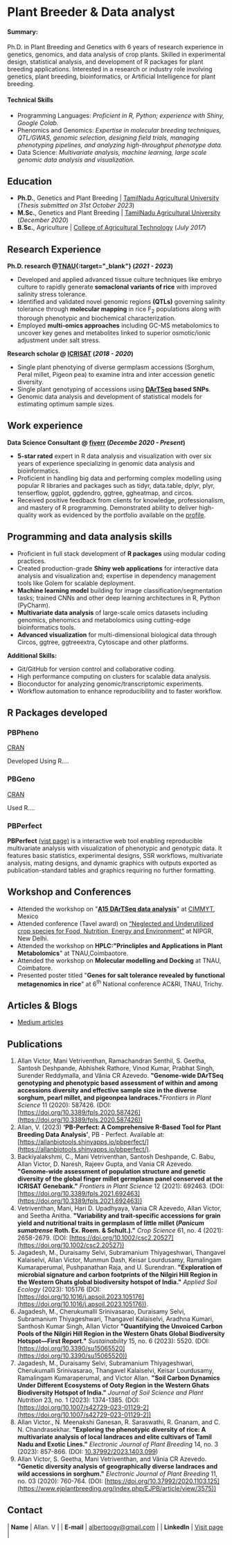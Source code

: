 # Plant Breeder & Data analyst

#### Summary: 
Ph.D. in Plant Breeding and Genetics with 6 years of research experience in genetics, genomics, and data analysis of crop plants. Skilled in experimental design, statistical analysis, and development of R packages for plant breeding applications. Interested in a research or industry role involving genetics, plant breeding, bioinformatics, or Artificial Intelligence for plant breeding. 

#### Technical Skills

- Programming Languages: _Proficient in R, Python; experience with Shiny, Google Colab._
- Phenomics and Genomics: _Expertise in molecular breeding techniques, QTL/GWAS, genomic selection, designing field trials, managing phenotyping pipelines, and analyzing high-throughput phenotype data._
- Data Science: _Multivariate analysis, machine learning, large scale genomic data analysis and visualization._
  
## Education
- **Ph.D.**, Genetics and Plant Breeding | [TamilNadu Agricultural University](https://tnau.ac.in/) (_Thesis submitted on 31st October 2023_)		  		
- **M.Sc.**, Genetics and Plant Breeding	| [TamilNadu Agricultural University](https://tnau.ac.in/) (_December 2020_)	 			        		
- **B.Sc.**, Agriculture | [College of Agricultural Technology](https://cattheni.edu.in/) (_July 2017_)

## Research Experience
**Ph.D. research @[TNAU](https://tnau.ac.in/){:target="_blank"} (_2021 - 2023_)**
- Developed and applied advanced tissue culture techniques like embryo culture to rapidly generate **somaclonal variants of rice**</ins> with improved salinity stress tolerance.
- Identified and validated novel genomic regions **(QTLs)** governing salinity tolerance through **molecular mapping** in rice F<sub>2</sub> populations along with thorough phenotypic and biochemical characterization.
- Employed **multi-omics approaches** including GC-MS metabolomics to uncover key genes and metabolites linked to superior osmotic/ionic adjustment under salt stress.

**Research scholar @ [ICRISAT](https://www.icrisat.org/) (_2018 - 2020_)**
- Single plant phenotying of diverse germplasm accessions (Sorghum, Peral millet, Pigeon pea) to examine intra and inter accession genetic diversity. 
- Single plant genotyping of accessions using **[DArTSeq](https://www.diversityarrays.com/) based SNPs**.
- Genomic data analysis and development of statistical models for estimating optimum sample sizes.

## Work experience 
**Data Science Consultant @ [fiverr](https://www.fiverr.com/s/KzDd5k) (_Decembe 2020 - Present_)**
- **5-star rated** expert in R data analysis and visualization with over six years of experience specializing in genomic data analysis and bioinformatics.
- Proficient in handling big data and performing complex modelling using popular R libraries and packages such as tidyr, data.table, dplyr, plyr, tenserflow, ggplot, ggdendro, ggtree, ggheatmap, and circos. 
- Received positive feedback from clients for knowledge, professionalism, and mastery of R programming. Demonstrated ability to deliver high-quality work as evidenced by the portfolio available on the [profile](https://www.fiverr.com/s/KzDd5k). 

## Programming and data analysis skills
- Proficient in full stack development of **R packages** using modular coding practices.
- Created production-grade **Shiny web applications** for interactive data analysis and visualization and; expertise in dependency management tools like Golem for scalable deployment.
- **Machine learning model** building for image classification/segmentation tasks; trained CNNs and other deep learning architectures in R, Python (PyCharm).
- **Multivariate data analysis** of large-scale omics datasets including genomics, phenomics and metabolomics using cutting-edge bioinformatics tools.
- **Advanced visualization** for multi-dimensional biological data through Circos, ggtree, ggtreeextra, Cytoscape and other platforms.

**Additional Skills:**
  
- Git/GitHub for version control and collaborative coding.
- High performance computing on clusters for scalable data analysis.
- Bioconductor for analyzing genomic/transcriptomic experiments.
- Workflow automation to enhance reproducibility and to faster workflow. 

## R Packages developed
### PBPheno
[CRAN](https://www.mdpi.com/1424-8220/22/8/3048)

Developed Using R....

### PBGeno
[CRAN](https://www.mdpi.com/1424-8220/22/11/4240)

Used R....

### PBPerfect
**PBPerfect** [(vist page)](https://allanbiotools.shinyapps.io/pbperfect/) is a interactive web tool enabling reproducible multivariate analysis with visualization of phenotypic and genotypic data. It features basic statistics, experimental designs, SSR workflows, multivariate analysis, mating designs, and dynamic graphics with outputs exported as publication-standard tables and graphics requiring no further formatting.

## Workshop and Conferences
- Attended the workshop on "[**A15 DArTSeq data analysis**](https://twitter.com/GenebankICRISAT/status/1169137453472669696)" at [CIMMYT](https://www.cimmyt.org/), Mexico
- Attended conference (Tavel award) on [“Neglected and Underutilized crop species for Food, Nutrition, Energy and  Environment”](https://twitter.com/GenebankICRISAT/status/1158297753371308032)  at NIPGR, New Delhi.
- Attended the workshop on **HPLC:"Princliples and Applications in Plant Metabolomics**" at TNAU,Coimbaotore.
- Attended the workshop on **Molecular modelling and Docking** at TNAU, Coimbatore.
- Presented poster titled "**Genes for salt tolerance revealed by functional metagenomics in rice**" at 6<sup>th</sup> National conference AC&RI, TNAU, Trichy.

## Articles & Blogs
- [Medium articles](https://medium.com/)

## Publications
1. Allan Victor, Mani Vetriventhan, Ramachandran Senthil, S. Geetha, Santosh Deshpande, Abhishek Rathore, Vinod Kumar, Prabhat Singh, Surender Reddymalla, and Vânia CR Azevedo. **"Genome-wide DArTSeq genotyping and phenotypic based assessment of within and among accessions diversity and effective sample size in the diverse sorghum, pearl millet, and pigeonpea landraces."**_Frontiers in Plant Science_ 11 (2020): 587426. (DOI: [https://doi.org/10.3389/fpls.2020.587426](https://doi.org/10.3389/fpls.2020.587426))
2. Allan, V. (2023) **‘PB-Perfect: A Comprehensive R-Based Tool for Plant Breeding Data Analysis’**, PB - Perfect. Available at: [https://allanbiotools.shinyapps.io/pbperfect/](https://allanbiotools.shinyapps.io/pbperfect/).
3. Backiyalakshmi, C., Mani Vetriventhan, Santosh Deshpande, C. Babu, Allan Victor, D. Naresh, Rajeev Gupta, and Vania CR Azevedo. **"Genome-wide assessment of population structure and genetic diversity of the global finger millet germplasm panel conserved at the ICRISAT Genebank."** _Frontiers in Plant Science_ 12 (2021): 692463. (DOI: [https://doi.org/10.3389/fpls.2021.692463](https://doi.org/10.3389/fpls.2021.692463))
4. Vetriventhan, Mani, Hari D. Upadhyaya, Vania CR Azevedo, Allan Victor, and Seetha Anitha. **"Variability and trait‐specific accessions for grain yield and nutritional traits in germplasm of little millet (_Panicum sumatrense_ Roth. Ex. Roem. & Schult.)."** _Crop Science_ 61, no. 4 (2021): 2658-2679. (DOI: [https://doi.org/10.1002/csc2.20527](https://doi.org/10.1002/csc2.20527))
5. Jagadesh, M., Duraisamy Selvi, Subramanium Thiyageshwari, Thangavel Kalaiselvi, Allan Victor, Munmun Dash, Keisar Lourdusamy, Ramalingam Kumaraperumal, Pushpanathan Raja, and U. Surendran. **"Exploration of microbial signature and carbon footprints of the Nilgiri Hill Region in the Western Ghats global biodiversity hotspot of India."** _Applied Soil Ecology_ (2023): 105176 (DOI: [https://doi.org/10.1016/j.apsoil.2023.105176](https://doi.org/10.1016/j.apsoil.2023.105176)).
6. Jagadesh, M., Cherukumalli Srinivasarao, Duraisamy Selvi, Subramanium Thiyageshwari, Thangavel Kalaiselvi, Aradhna Kumari, Santhosh Kumar Singh, Allan Victor **"Quantifying the Unvoiced Carbon Pools of the Nilgiri Hill Region in the Western Ghats Global Biodiversity Hotspot—First Report."** _Sustainability_ 15, no. 6 (2023): 5520. (DOI: [https://doi.org/10.3390/su15065520](https://doi.org/10.3390/su15065520))
7. Jagadesh, M., Duraisamy Selvi, Subramanium Thiyageshwari, Cherukumalli Srinivasarao, Thangavel Kalaiselvi, Keisar Lourdusamy, Ramalingam Kumaraperumal, and Victor Allan. **"Soil Carbon Dynamics Under Different Ecosystems of Ooty Region in the Western Ghats Biodiversity Hotspot of India."** _Journal of Soil Science and Plant Nutrition_ 23, no. 1 (2023): 1374-1385. (DOI: [https://doi.org/10.1007/s42729-023-01129-2](https://doi.org/10.1007/s42729-023-01129-2))
8. Allan Victor., N. Meenakshi Ganesan, R. Saraswathi, R. Gnanam, and C. N. Chandrasekhar. **"Exploring the phenotypic diversity of rice: A multivariate analysis of local landraces and elite cultivars of Tamil Nadu and Exotic Lines."** _Electronic Journal of Plant Breeding_ 14, no. 3 (2023): 857-866. (DOI: [10.37992/2023.1403.099](https://ejplantbreeding.org/index.php/EJPB/article/view/4804))
9. Allan Victor, S. Geetha, Mani Vetriventhan, and Vânia CR Azevedo. **"Genetic diversity analysis of geographically diverse landraces and wild accessions in sorghum."** _Electronic Journal of Plant Breeding_ 11, no. 03 (2020): 760-764. (DOI: [https://doi.org/10.37992/2020.1103.125](https://www.ejplantbreeding.org/index.php/EJPB/article/view/3575))


## Contact

| **Name**   | Allan. V | 
| **E-mail**   | [albertoogy@gmail.com](mailto:albertoogy@gmail.com) | 
| **LinkedIn**   | [Visit page](https://www.linkedin.com/in/allan-victor-6919b4152/) | 
